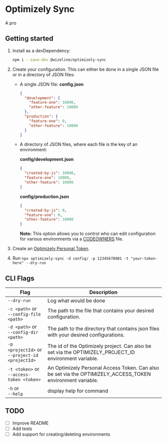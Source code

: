 # Optimizely Sync

A pro

## Getting started

1. Install as a devDependency:
   ```bash
   npm i --save-dev @wizeline/optimizely-sync
   ```
2. Create your configuration. This can either be done in a single JSON file or in a directory of JSON files:

   - A single JSON file:
     **config.json**

     ```json
     {
       "development": {
         "feature-one": 10000,
         "other-feature": 10000
       },
       "production": {
         "feature-one": 0,
         "other-feature": 10000
       }
     }
     ```

   - A directory of JSON files, where each file is the key of an environment:

     **config/development.json**

     ```json
     {
       "created-by-js": 10000,
       "feature-one": 10000,
       "other-feature": 10000
     }
     ```

     **config/production.json**

     ```json
     {
       "created-by-js": 0,
       "feature-one": 0,
       "other-feature": 10000
     }
     ```

     **Note:** This option allows you to control who can edit configuration for various environments via a [CODEOWNERS][codeowners] file.

3. Create an [Optimizely Personal Token](https://app.optimizely.com/v2/profile/api).
4. Run `npx optimizely-sync -d config/ -p 12345678901 -t "your-token-here" --dry-run`

## CLI Flags

| Flag                                                  | Description                                                                                                |
| ----------------------------------------------------- | ---------------------------------------------------------------------------------------------------------- |
| `--dry-run`                                           | Log what would be done                                                                                     |
| `-c <path>` or <br /> `--config-file <path>`          | The path to the file that contains your desired configuration.                                             |
| `-d <path>` or <br /> `--config-dir <path>`           | The path to the directory that contains json files with your desired configurations.                       |
| `-p <projectId>` or <br /> `--project-id <projectId>` | The id of the Optimizely project. Can also be set via the OPTIMIZELY_PROJECT_ID environment variable.      |
| `-t <token>` or <br />`--access-token <token>`        | An Optimizely Personal Access Token. Can also be set via the OPTIMIZELY_ACCESS_TOKEN environment variable. |
| `-h` or <br />`--help`                                | display help for command                                                                                   |

## TODO

- [ ] Improve README
- [ ] Add tests
- [ ] Add support for creating/deleting environments

<!-- Reference Links: -->

[codeowners]: https://docs.github.com/en/github/creating-cloning-and-archiving-repositories/about-code-owners
